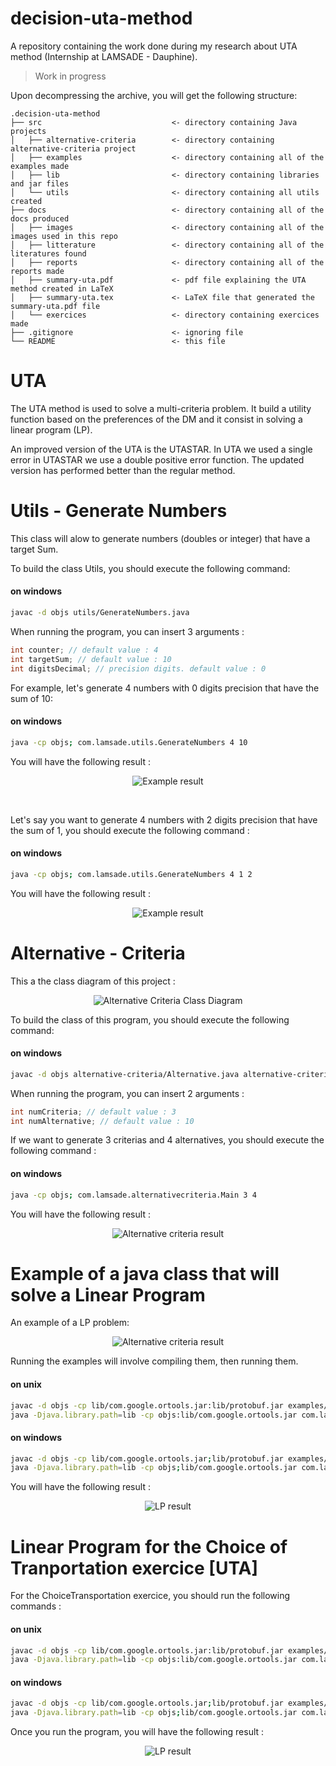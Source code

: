 # decision-uta-method
A repository containing the work done during my research about UTA method (Internship at LAMSADE - Dauphine).
> Work in progress 

Upon decompressing the archive, you will get the following structure:
```
.decision-uta-method
├── src                             <- directory containing Java projects
│   ├── alternative-criteria        <- directory containing alternative-criteria project
│   ├── examples                    <- directory containing all of the examples made
│   ├── lib                         <- directory containing libraries and jar files
│   └── utils                       <- directory containing all utils created
├── docs                            <- directory containing all of the docs produced
│   ├── images                      <- directory containing all of the images used in this repo
│   ├── litterature                 <- directory containing all of the literatures found
│   ├── reports                     <- directory containing all of the reports made
│   ├── summary-uta.pdf             <- pdf file explaining the UTA method created in LaTeX
│   ├── summary-uta.tex             <- LaTeX file that generated the summary-uta.pdf file
│   └── exercices                   <- directory containing exercices made
├── .gitignore                      <- ignoring file
└── README                          <- this file
```

# UTA
The UTA method is used to solve a multi-criteria problem. It build a utility function based on the preferences of the DM and it consist in solving a linear program (LP).

An improved version of the UTA is the UTASTAR. In UTA we used a single error in UTASTAR we use a double positive error function. The updated version has performed better than the regular method. 
  
# Utils - Generate Numbers
This class will alow to generate numbers (doubles or integer) that have a target Sum. 

To build the class Utils, you should execute the following command: 
#### on windows
```bash
javac -d objs utils/GenerateNumbers.java 
```

When running the program, you can insert 3 arguments : 
```java
int counter; // default value : 4 
int targetSum; // default value : 10
int digitsDecimal; // precision digits. default value : 0  
```

For example, let's generate 4 numbers with 0 digits precision that have the sum of 10: 
#### on windows
```bash
java -cp objs; com.lamsade.utils.GenerateNumbers 4 10  
```

You will have the following result : 
<p align="center">
  <img src="/docs/images/integers.PNG?raw=true" alt="Example result"/>
</p>

<br />

Let's say you want to generate 4 numbers with 2 digits precision that have the sum of 1, you should execute the following command : 
#### on windows
```bash
java -cp objs; com.lamsade.utils.GenerateNumbers 4 1 2
```

You will have the following result : 
<p align="center">
  <img src="/docs/images/doubles.PNG?raw=true" alt="Example result"/>
</p>

# Alternative - Criteria
This a the class diagram of this project : 
<p align="center">
  <img src="/docs/images/alternative-criteria class diagram.png?raw=true" alt="Alternative Criteria Class Diagram"/>
</p>

To build the class of this program, you should execute the following command: 
#### on windows
```bash
javac -d objs alternative-criteria/Alternative.java alternative-criteria/Criteria.java alternative-criteria/GenerateNumbers.java alternative-criteria/Main.java    
```

When running the program, you can insert 2 arguments : 
```java
int numCriteria; // default value : 3 
int numAlternative; // default value : 10
```

If we want to generate 3 criterias and 4 alternatives, you should execute the following command : 
#### on windows
```bash
java -cp objs; com.lamsade.alternativecriteria.Main 3 4 
```

You will have the following result : 
<p align="center">
  <img src="/docs/images/alternative-criteria.PNG?raw=true" alt="Alternative criteria result"/>
</p>

# Example of a java class that will solve a Linear Program
An example of a LP problem: 
<p align="center">
  <img src="/docs/images/example-lp.PNG?raw=true" alt="Alternative criteria result"/>
</p>

Running the examples will involve compiling them, then running them. 

#### on unix
```bash
javac -d objs -cp lib/com.google.ortools.jar:lib/protobuf.jar examples/LinearProgramming.java
java -Djava.library.path=lib -cp objs:lib/com.google.ortools.jar com.lamsade.lp.LinearProgramming
```

#### on windows
```bash
javac -d objs -cp lib/com.google.ortools.jar;lib/protobuf.jar examples/LinearProgramming.java
java -Djava.library.path=lib -cp objs;lib/com.google.ortools.jar com.lamsade.lp.LinearProgramming
```

You will have the following result : 
<p align="center">
  <img src="/docs/images/example-result-lp.PNG?raw=true" alt="LP result"/>
</p>

# Linear Program for the Choice of Tranportation exercice [UTA]
For the ChoiceTransportation exercice, you should run the following commands : 

#### on unix
```bash
javac -d objs -cp lib/com.google.ortools.jar:lib/protobuf.jar examples/ChoiceTransportation.java
java -Djava.library.path=lib -cp objs:lib/com.google.ortools.jar com.lamsade.lp.ChoiceTransportation
```

#### on windows
```bash
javac -d objs -cp lib/com.google.ortools.jar;lib/protobuf.jar examples/ChoiceTransportation.java
java -Djava.library.path=lib -cp objs;lib/com.google.ortools.jar com.lamsade.lp.ChoiceTransportation
```

Once you run the program, you will have the following result : 
<p align="center">
  <img src="/docs/images/example_choicetransportation_lp-result.PNG?raw=true" alt="LP result"/>
</p>

